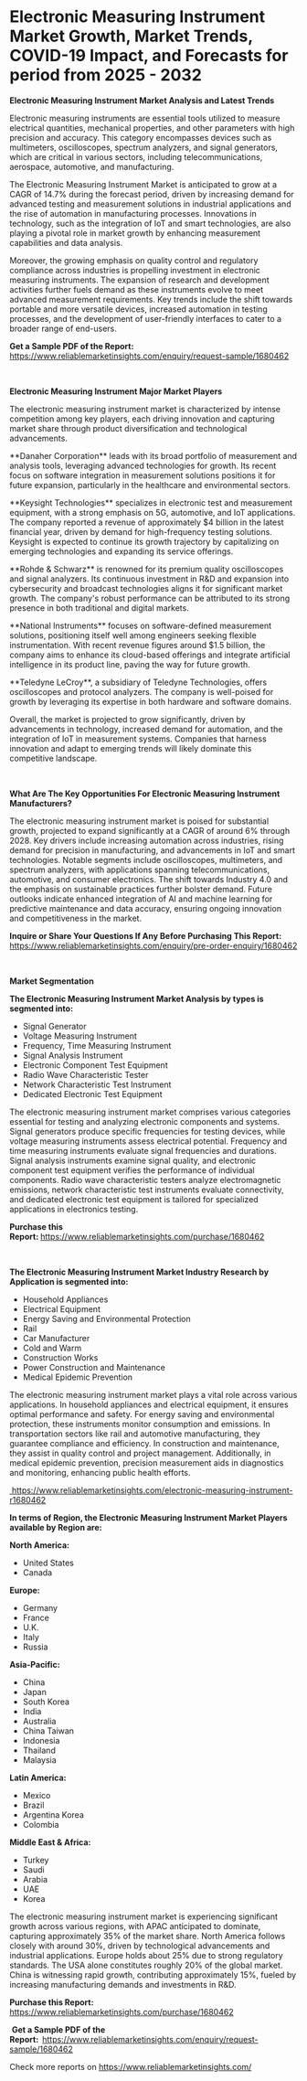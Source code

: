 <p><h1>Electronic Measuring Instrument Market Growth, Market Trends, COVID-19 Impact, and Forecasts for period from 2025 - 2032</h1></p><p><strong>Electronic Measuring Instrument Market Analysis and Latest Trends</strong></p>
<p><p>Electronic measuring instruments are essential tools utilized to measure electrical quantities, mechanical properties, and other parameters with high precision and accuracy. This category encompasses devices such as multimeters, oscilloscopes, spectrum analyzers, and signal generators, which are critical in various sectors, including telecommunications, aerospace, automotive, and manufacturing.</p><p>The Electronic Measuring Instrument Market is anticipated to grow at a CAGR of 14.7% during the forecast period, driven by increasing demand for advanced testing and measurement solutions in industrial applications and the rise of automation in manufacturing processes. Innovations in technology, such as the integration of IoT and smart technologies, are also playing a pivotal role in market growth by enhancing measurement capabilities and data analysis.</p><p>Moreover, the growing emphasis on quality control and regulatory compliance across industries is propelling investment in electronic measuring instruments. The expansion of research and development activities further fuels demand as these instruments evolve to meet advanced measurement requirements. Key trends include the shift towards portable and more versatile devices, increased automation in testing processes, and the development of user-friendly interfaces to cater to a broader range of end-users.</p></p>
<p><strong>Get a Sample PDF of the Report:&nbsp;</strong> <a href="https://www.reliablemarketinsights.com/enquiry/request-sample/1680462?utm_campaign=2475&utm_medium=2&utm_source=Github&utm_content=ia&utm_term=24032025&utm_id=electronic-measuring-instrument">https://www.reliablemarketinsights.com/enquiry/request-sample/1680462</a></p>
<p>&nbsp;</p>
<p><strong>Electronic Measuring Instrument Major Market Players</strong></p>
<p><p>The electronic measuring instrument market is characterized by intense competition among key players, each driving innovation and capturing market share through product diversification and technological advancements.</p><p>**Danaher Corporation** leads with its broad portfolio of measurement and analysis tools, leveraging advanced technologies for growth. Its recent focus on software integration in measurement solutions positions it for future expansion, particularly in the healthcare and environmental sectors.</p><p>**Keysight Technologies** specializes in electronic test and measurement equipment, with a strong emphasis on 5G, automotive, and IoT applications. The company reported a revenue of approximately $4 billion in the latest financial year, driven by demand for high-frequency testing solutions. Keysight is expected to continue its growth trajectory by capitalizing on emerging technologies and expanding its service offerings.</p><p>**Rohde & Schwarz** is renowned for its premium quality oscilloscopes and signal analyzers. Its continuous investment in R&D and expansion into cybersecurity and broadcast technologies aligns it for significant market growth. The company's robust performance can be attributed to its strong presence in both traditional and digital markets.</p><p>**National Instruments** focuses on software-defined measurement solutions, positioning itself well among engineers seeking flexible instrumentation. With recent revenue figures around $1.5 billion, the company aims to enhance its cloud-based offerings and integrate artificial intelligence in its product line, paving the way for future growth.</p><p>**Teledyne LeCroy**, a subsidiary of Teledyne Technologies, offers oscilloscopes and protocol analyzers. The company is well-poised for growth by leveraging its expertise in both hardware and software domains.</p><p>Overall, the market is projected to grow significantly, driven by advancements in technology, increased demand for automation, and the integration of IoT in measurement systems. Companies that harness innovation and adapt to emerging trends will likely dominate this competitive landscape.</p></p>
<p>&nbsp;</p>
<p><strong>What Are The Key Opportunities For Electronic Measuring Instrument Manufacturers?</strong></p>
<p><p>The electronic measuring instrument market is poised for substantial growth, projected to expand significantly at a CAGR of around 6% through 2028. Key drivers include increasing automation across industries, rising demand for precision in manufacturing, and advancements in IoT and smart technologies. Notable segments include oscilloscopes, multimeters, and spectrum analyzers, with applications spanning telecommunications, automotive, and consumer electronics. The shift towards Industry 4.0 and the emphasis on sustainable practices further bolster demand. Future outlooks indicate enhanced integration of AI and machine learning for predictive maintenance and data accuracy, ensuring ongoing innovation and competitiveness in the market.</p></p>
<p><strong>Inquire or Share Your Questions If Any Before Purchasing This Report:</strong> <a href="https://www.reliablemarketinsights.com/enquiry/pre-order-enquiry/1680462?utm_campaign=2475&utm_medium=2&utm_source=Github&utm_content=ia&utm_term=24032025&utm_id=electronic-measuring-instrument">https://www.reliablemarketinsights.com/enquiry/pre-order-enquiry/1680462</a></p>
<p>&nbsp;</p>
<p><strong>Market Segmentation</strong></p>
<p><strong>The Electronic Measuring Instrument Market Analysis by types is segmented into:</strong></p>
<p><ul><li>Signal Generator</li><li>Voltage Measuring Instrument</li><li>Frequency, Time Measuring Instrument</li><li>Signal Analysis Instrument</li><li>Electronic Component Test Equipment</li><li>Radio Wave Characteristic Tester</li><li>Network Characteristic Test Instrument</li><li>Dedicated Electronic Test Equipment</li></ul></p>
<p><p>The electronic measuring instrument market comprises various categories essential for testing and analyzing electronic components and systems. Signal generators produce specific frequencies for testing devices, while voltage measuring instruments assess electrical potential. Frequency and time measuring instruments evaluate signal frequencies and durations. Signal analysis instruments examine signal quality, and electronic component test equipment verifies the performance of individual components. Radio wave characteristic testers analyze electromagnetic emissions, network characteristic test instruments evaluate connectivity, and dedicated electronic test equipment is tailored for specialized applications in electronics testing.</p></p>
<p><strong>Purchase this Report:&nbsp;</strong><a href="https://www.reliablemarketinsights.com/purchase/1680462?utm_campaign=2475&utm_medium=2&utm_source=Github&utm_content=ia&utm_term=24032025&utm_id=electronic-measuring-instrument">https://www.reliablemarketinsights.com/purchase/1680462</a></p>
<p>&nbsp;</p>
<p><strong>The Electronic Measuring Instrument Market Industry Research by Application is segmented into:</strong></p>
<p><ul><li>Household Appliances</li><li>Electrical Equipment</li><li>Energy Saving and Environmental Protection</li><li>Rail</li><li>Car Manufacturer</li><li>Cold and Warm</li><li>Construction Works</li><li>Power Construction and Maintenance</li><li>Medical Epidemic Prevention</li></ul></p>
<p><p>The electronic measuring instrument market plays a vital role across various applications. In household appliances and electrical equipment, it ensures optimal performance and safety. For energy saving and environmental protection, these instruments monitor consumption and emissions. In transportation sectors like rail and automotive manufacturing, they guarantee compliance and efficiency. In construction and maintenance, they assist in quality control and project management. Additionally, in medical epidemic prevention, precision measurement aids in diagnostics and monitoring, enhancing public health efforts.</p></p>
<p><a href="https://www.reliablemarketinsights.com/electronic-measuring-instrument-r1680462?utm_campaign=2475&utm_medium=2&utm_source=Github&utm_content=ia&utm_term=24032025&utm_id=electronic-measuring-instrument">&nbsp;https://www.reliablemarketinsights.com/electronic-measuring-instrument-r1680462</a></p>
<p><strong>In terms of Region, the Electronic Measuring Instrument Market Players available by Region are:</strong></p>
<p>
    <p> <strong> North America: </strong>
        <ul>
            <li>United States</li>
            <li>Canada</li>
        </ul>
        </p> 
    <p> <strong> Europe: </strong>
        <ul>
            <li>Germany</li>
            <li>France</li>
            <li>U.K.</li>
            <li>Italy</li>
            <li>Russia</li>
        </ul>
        </p> 
    <p> <strong> Asia-Pacific: </strong>
        <ul>
            <li>China</li>
            <li>Japan</li>
            <li>South Korea</li>
            <li>India</li>
            <li>Australia</li>
            <li>China Taiwan</li>
            <li>Indonesia</li>
            <li>Thailand</li>
            <li>Malaysia</li>
        </ul>
        </p> 
    <p> <strong> Latin America: </strong>
        <ul>
            <li>Mexico</li>
            <li>Brazil</li>
            <li>Argentina Korea</li>
            <li>Colombia</li>
        </ul>
        </p> 
    <p> <strong> Middle East & Africa: </strong>
        <ul>
            <li>Turkey</li>
            <li>Saudi</li>
            <li>Arabia</li>
            <li>UAE</li>
            <li>Korea</li>
        </ul>
    </p>
    </p>
<p><p>The electronic measuring instrument market is experiencing significant growth across various regions, with APAC anticipated to dominate, capturing approximately 35% of the market share. North America follows closely with around 30%, driven by technological advancements and industrial applications. Europe holds about 25% due to strong regulatory standards. The USA alone constitutes roughly 20% of the global market. China is witnessing rapid growth, contributing approximately 15%, fueled by increasing manufacturing demands and investments in R&D.</p></p>
<p><strong>Purchase this Report: </strong><a href="https://www.reliablemarketinsights.com/purchase/1680462?utm_campaign=2475&utm_medium=2&utm_source=Github&utm_content=ia&utm_term=24032025&utm_id=electronic-measuring-instrument">https://www.reliablemarketinsights.com/purchase/1680462</a></p>
<p>&nbsp;<strong>Get a Sample PDF of the Report:&nbsp;&nbsp;</strong><a href="https://www.reliablemarketinsights.com/enquiry/request-sample/1680462?utm_campaign=2475&utm_medium=2&utm_source=Github&utm_content=ia&utm_term=24032025&utm_id=electronic-measuring-instrument">https://www.reliablemarketinsights.com/enquiry/request-sample/1680462</a></p>
<p><strong></strong></p>
<p>Check more reports on <a href="https://www.reliablemarketinsights.com/?utm_campaign=2475&utm_medium=2&utm_source=Github&utm_content=ia&utm_term=24032025&utm_id=electronic-measuring-instrument">https://www.reliablemarketinsights.com/</a></p>